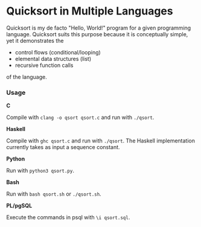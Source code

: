 # Quicksort in Multiple Languages
Quicksort is my de facto "Hello, World!" program for a given programming
language. Quicksort suits this purpose because it is conceptually simple,
yet it demonstrates the
* control flows (conditional/looping)
* elemental data structures (list)
* recursive function calls

of the language.

### Usage
**C**

Compile with `clang -o qsort qsort.c` and run with `./qsort`.

**Haskell**

Compile with `ghc qsort.c` and run with `./qsort`.
The Haskell implementation currently takes as input a sequence constant.

**Python**

Run with `python3 qsort.py`.

**Bash**

Run with `bash qsort.sh` or `./qsort.sh`.

**PL/pgSQL**

Execute the commands in psql with `\i qsort.sql`.
